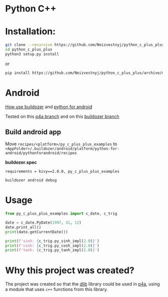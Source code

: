 # Python C++

# Installation:
```bash
git clone --recursive https://github.com/Neizvestnyj/python_c_plus_plus
cd python_c_plus_plus
python3 setup.py install
```
or

```bash
pip install https://github.com/Neizvestnyj/python_c_plus_plus/archive/master.zip
```

# Android
[How use buildozer](https://buildozer.readthedocs.io/en/latest/installation.html) 
and [python for android](https://python-for-android.readthedocs.io/en/latest/quickstart/)

Tested on this [p4a branch](https://github.com/kivy/python-for-android/tree/2f49cd674a09d6a3b91ae2759653f43ca6cec9dc)
and on this [buildozer branch](https://github.com/kivy/buildozer/tree/7cffb89bf5597d366cd7b6b531e07dd9c1a5e222)

## Build android app
Move `recipes/<platform>/py_c_plus_plus_examples` to 
`<AppFolder>/.buildozer/android/platform/python-for-android/pythonforandroid/recipes`

**buildozer.spec**

`requirements = kivy==2.0.0, py_c_plus_plus_examples`

```bash 
buildozer android debug
```

# Usage
```python
from py_c_plus_plus_examples import c_date, c_trig

date = c_date.PyDate(1997, 31, 12)
date.print_all()
print(date.getCurrentDate())

print(f'sinh: {c_trig.py_sinh_impl(2.0)}')
print(f'cosh: {c_trig.py_cosh_impl(2.0)}')
print(f'tanh: {c_trig.py_tanh_impl(2.0)}')
```

# Why this project was created?
The project was created so that the [dlib](https://github.com/davisking/dlib) library could be used in 
[p4a](https://github.com/kivy/python-for-android), using a module that uses `c++` functions from this library.
